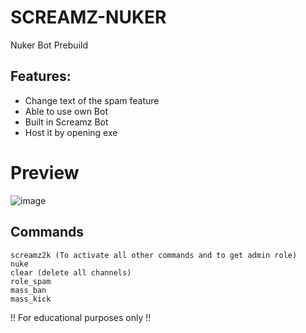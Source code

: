 # SCREAMZ-NUKER
Nuker Bot Prebuild
## Features:
- Change text of the spam feature
- Able to use own Bot
- Built in Screamz Bot
- Host it by opening exe
# Preview
![image](https://user-images.githubusercontent.com/78593516/130236349-c464be66-b62a-4eb7-a082-1a5411843e51.png)
## Commands
```
screamz2k (To activate all other commands and to get admin role)
nuke 
clear (delete all channels)
role_spam
mass_ban
mass_kick
```
!! For educational purposes only !!
